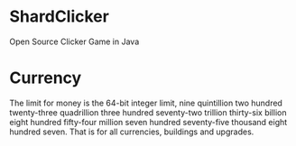 # ShardClicker
Open Source Clicker Game in Java

# Currency
The limit for money is the 64-bit integer limit, nine quintillion two hundred twenty-three quadrillion three hundred seventy-two trillion thirty-six billion eight hundred fifty-four million seven hundred seventy-five thousand eight hundred seven.
That is for all currencies, buildings and upgrades.
